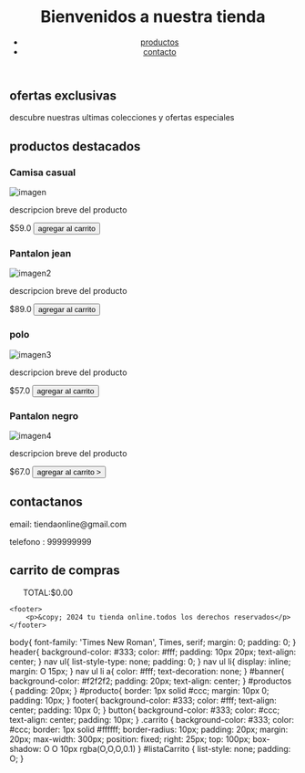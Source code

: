 <!DOCTYPE html>
<html lang="es">
<head>
    <meta charset="UTF-8">
    <meta name="viewport" content="width=device-width, initial-scale=1.0">
    <title>Mi tienda online</title>
    <link rel="stylesheet" href="paginaprincipal.css">
</head>
<body>
    <header>
        <h1>Bienvenidos a nuestra tienda</h1>
        <nav>
    <ul><li><a href="#productos">productos</a></li>
    <li><a href="#contacto">contacto</a></li></ul>
</nav>
</header>
<section id="banner">
    <h2>ofertas exclusivas</h2>
    <p>descubre nuestras ultimas colecciones y ofertas especiales</p>
    </section>
    <section id="productos">
        <h2>productos destacados</h2>
        <div class="producto">
            <h3>Camisa casual</h3>
            <img src="https://i.pinimg.com/736x/ca/4f/44/ca4f447dfa141ef1a568e4eef4097766.jpg" alt="imagen">
        <p>descripcion breve del producto</p>
        <label for="producto1">$59.0</label>
        <button onclick="Agregaralcarrito('imagen1',59)">agregar al carrito</button>
    <div class="producto">
        <h3>Pantalon jean</h3>
        <img src="https://i.pinimg.com/736x/59/5c/b9/595cb96ae560932a998a872845e2a0df.jpg" alt="imagen2">
        <p>descripcion breve del producto</p>
        <label for="producto4">$89.0</label>
    <button onclick="Agregaralcarrito('imagen2',89)">agregar al carrito </button>
    </div>
    <div class="producto">
        <h3>polo</h3>
        <img src="https://i.pinimg.com/564x/9d/74/da/9d74da069f3e619da9694668b5c41246.jpg" alt="imagen3">
    <p>descripcion breve del producto</p>
    <label for="producto3">$57.0</label>
    <button onclick="Agregaralcarrito('imagen3',57)">agregar al carrito </button>
</div>
<div class="producto">
    <h3>Pantalon negro</h3>
    <img src="https://i.pinimg.com/736x/39/ac/d1/39acd1e7faca30c76a5b11cabe9eddcb.jpg" alt="imagen4">
    <p>descripcion breve del producto</p>
    <label for="producto4">$67.0</label>
    <button onclick="Agregaralcarrito('imagen4',67)">agregar al carrito ></button>
</div>
    

</script>
    <section id="contacto">
        <h2>contactanos</h2>
        <p>email: tiendaonline@gmail.com</p>
        <p>telefono : 999999999</p>
    </section>
    <div class="carrito" id="carrito">
        <h2>carrito de compras</h2></div>
        <ul id="totalPrecio">TOTAL:$0.00</ul>

    <footer>
        <p>&copy; 2024 tu tienda online.todos los derechos reservados</p>
    </footer>
    
</body>
</html>

body{
    font-family: 'Times New Roman', Times, serif;
    margin: 0;
    padding: 0;
}
header{
    background-color: #333;
    color: #fff;
    padding: 10px 20px;
    text-align: center;
}
nav ul{
    list-style-type: none;
padding: 0;
}
nav ul li{
    display: inline;
    margin: O 15px;
}
nav ul li a{
    color: #fff;
    text-decoration: none;
}
#banner{
    background-color: #f2f2f2;
    padding: 20px;
    text-align: center;
}
#productos {
    padding: 20px;
}
#producto{
    border: 1px solid #ccc;
    margin: 10px 0;
    padding: 10px;
}
footer{
    background-color: #333;
    color: #fff;
    text-align: center;
    padding: 10px 0;
}
button{
    background-color: #333;
    color: #ccc;
    text-align: center;
    padding: 10px;
}
.carrito {
    background-color: #333;
    color: #ccc;
    border: 1px solid #ffffff;
    border-radius: 10px;
    padding: 20px;
    margin: 20px;
    max-width: 300px;
    position: fixed;
    right: 25px;
    top: 100px;
    box-shadow: O O 10px rgba(O,O,O,0.1)
}
#listaCarrito {
    list-style: none;
    padding: O;
}
